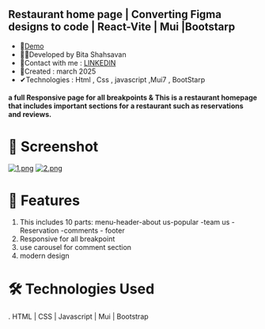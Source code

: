 ## Restaurant home page | Converting Figma designs to code | React-Vite | Mui |Bootstarp
- 📌<a href="https://bitashahsavan.github.io/restaurant/" rel="nofollow">Demo</a>
- 🙋‍♀️Developed by Bita Shahsavan
- 📧Contact with me : <a href="https://www.linkedin.com/in/bita-shahsavan-830471299/" rel="nofollow">LINKEDIN</a>
- 📆Created : march 2025
- ✔Technologies : Html , Css , javascript ,Mui7 ,  BootStarp

#### a full Responsive page for all breakpoints & This is a restaurant homepage that includes important sections for a restaurant such as reservations and reviews.

# 📸 Screenshot
[![1.png](https://i.postimg.cc/Jz7n9pbX/1.png)](https://postimg.cc/N5VBX7CG)
[![2.png](https://i.postimg.cc/ncpcD3SP/2.png)](https://postimg.cc/PNVjGQjW)

# 🌟 Features
1. This includes 10 parts: menu-header-about us-popular -team us -Reservation -comments - footer
2. Responsive for all breakpoint
3. use carousel for comment section
4. modern design

# 🛠️ Technologies Used
. HTML | CSS | Javascript | Mui | Bootstrap 
   
